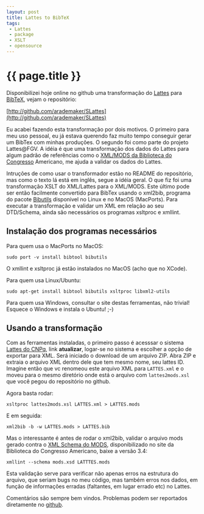```yaml
---
layout: post
title: Lattes to BibTeX
tags: 
 - Lattes
 - package
 - XSLT
 - opensource
---
```


{{ page.title }}
================

Disponibilizei hoje online no github uma transformação do [Lattes](http://lattes.cnpq.br/) para
[BibTeX](http://en.wikipedia.org/wiki/BibTeX), vejam o repositório:

[http://github.com/arademaker/SLattes](http://github.com/arademaker/SLattes)

Eu acabei fazendo esta transformação por dois motivos. O primeiro para
meu uso pessoal, eu já estava querendo faz muito tempo conseguir gerar
um BibTex com minhas produções. O segundo foi como parte do projeto
Lattes@FGV. A idéia é que uma transformação dos dados do Lattes para
algum padrão de referências como o [XML/MODS da Biblioteca do Congresso](http://www.loc.gov/standards/mods/)
Americano, me ajuda a validar os dados do Lattes.

Intruções de como usar o transformador estão no README do repositório,
mas como o texto lá está em inglês, segue a idéia geral. O que fiz foi
uma transformação XSLT do XML/Lattes para o XML/MODS. Este último pode
ser então facilmente convertido para BibTex usando o xml2bib, programa
do pacote [Bibutils](http://sourceforge.net/p/bibutils/) disponivel no
Linux e no MacOS (MacPorts). Para executar a transformação e validar
um XML em relação ao seu DTD/Schema, ainda são necessários os
programas xsltproc e xmllint.

## Instalação dos programas necessários

Para quem usa o MacPorts no MacOS:

    sudo port -v install bibtool bibutils

O xmllint e xsltproc já estão instalados no MacOS (acho que no XCode).

Para quem usa Linux/Ubuntu:

    sudo apt-get install bibtool bibutils xsltproc libxml2-utils

Para quem usa Windows, consultar o site destas ferramentas, não
trivial! Esquece o Windows e instala o Ubuntu! ;-)

## Usando a transformação

Com as ferramentas instaladas, o primeiro passo é acesssar o sistema
[Lattes do CNPq](http://lattes.cnpq.br), link **atualizar**, logar-se
no sistema e escolher a opção de exportar para XML. Será iniciado o
download de um arquivo ZIP. Abra ZIP e extraia o arquivo XML dentro
dele que tem mesmo nome, seu lattes ID. Imagine então que vc renomeou
este arquivo XML para `LATTES.xml` e o moveu para o mesmo diretório
onde está o arquivo com `lattes2mods.xsl` que você pegou do
repositório no github.

Agora basta rodar:

    xsltproc lattes2mods.xsl LATTES.xml > LATTES.mods
    
E em seguida:

    xml2bib -b -w LATTES.mods > LATTES.bib

Mas o interessante é antes de rodar o xml2bib, validar o arquivo mods
gerado contra o
[XML Schema do MODS](http://www.loc.gov/standards/mods/mods-schemas.html),
disponibilizado no site da Biblioteca do Congresso Americano, baixe a
versão 3.4:

    xmllint --schema mods.xsd LATTTES.mods

Esta validação serve para verificar não apenas erros na estrutura do
arquivo, que seriam bugs no meu código, mas também erros nos dados, em
função de informações erradas (faltantes, em lugar errado etc) no
Lattes.

Comentários são sempre bem vindos. Problemas podem ser reportados
diretamente no [github](https://github.com/arademaker/SLattes/issues).


